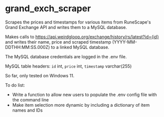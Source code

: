 # grand_exch_scraper
Scrapes the prices and timestamps for various items from RuneScape's Grand Exchange API and writes them to a MySQL database.

Makes calls to https://api.weirdgloop.org/exchange/history/rs/latest?id={id} and writes their name, price and scraped timestamp (YYYY-MM-DDTHH:MM:SS.000Z) to a linked MySQL database.

The MySQL database credentials are logged in the .env file.

MySQL table headers:
	`id` int,
	`price` int,
	`timestamp` varchar(255)

So far, only tested on Windows 11.


To do list:
- Write a function to allow new users to populate the .env config file with the command line
- Make item selection more dynamic by including a dictionary of item names and IDs
